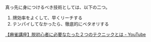 真っ先に身につけるべき技術としては、以下の二つ。

1. 牌効率をよくして、早くリーチする
2. テンパイしてなかったら、徹底的にベタオリする

[【麻雀講座】脱初心者に必要なたった２つのテクニックとは - YouTube](https://www.youtube.com/watch?v=vcJq1C7aMpI)
